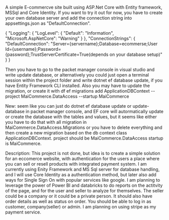  A simple E-commercve site built using ASP.Net Core with Entity framework, MSSql and Core Identity.
 If you want to try it out for now, you have to create your own database server and add the connection string into appsettings.json as "DefaultConnection".

{
  "Logging": {
    "LogLevel": {
      "Default": "Information",
      "Microsoft.AspNetCore": "Warning"
    }
  },
  "ConnectionStrings": {
    "DefaultConnection": "Server={servername};Database=ecommerse;User Id={username};Password={password};TrustServerCertificate=True(depends on your database setup)"
  }
}
 
 Then you have to go to the packet manager console in visual studio and write update database, or alternatively you could just open a terminal
 session within the project folder and write dotnet ef database update, if you have Entity Framework CLI installed. Also you may have to update the migration, or create it
 with df ef migrations add ApplicationDBContext --project MaiCommerce.DataAccess --startup MaiCommerce

 New: seem like you can just do dotnet ef database update or update-database in packet manager console, and EF core will autormatically
 update or create the database with the tables and values, but it seems like either you have to do that with all migration in MaiCommerce.DataAccess.Migrations
 or you have to delete everything and then create a new migration based on the db context class ApplicationDBContext. project should be MaiCommerce.DataAccess startup is
 MaiCommerce.

 Description:
 This project is not done, but idea is to create a simple solution for an eccomerce website, with authentication for the users
 a place where you can sell or resell products with integrated payment system. I am currently using Enity Framework and MS Sql server
 for database handling, and I will use Core Identity as a authentication method, but later also add ways for Single Sign On with 
 popular services like google. I am planning to leverage the power of Power BI and databricks to do reports on the actitvity of the
 page, and for the user and seller to analyze for themselves. The seller could be a company or it could be a private person. It should also
 have order details as well as status on order. You should be able to log in as customer, company(seller) or admin. I am planning on using
 stripe as my payment service.
